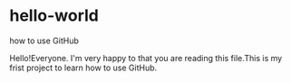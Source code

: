 # hello-world
how to use GitHub

Hello!Everyone.
I'm very happy to that you are reading this file.This is my frist project to learn how to use GitHub.
